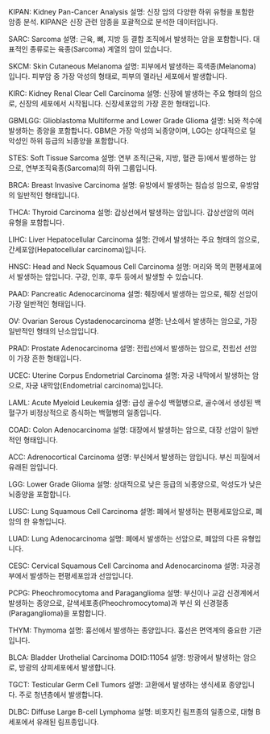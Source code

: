 KIPAN: Kidney Pan-Cancer Analysis
설명: 신장 암의 다양한 하위 유형을 포함한 암종 분석. KIPAN은 신장 관련 암종을 포괄적으로 분석한 데이터입니다.

SARC: Sarcoma
설명: 근육, 뼈, 지방 등 결합 조직에서 발생하는 암을 포함합니다. 대표적인 종류로는 육종(Sarcoma) 계열의 암이 있습니다.

SKCM: Skin Cutaneous Melanoma
설명: 피부에서 발생하는 흑색종(Melanoma)입니다. 피부암 중 가장 악성의 형태로, 피부의 멜라닌 세포에서 발생합니다.

KIRC: Kidney Renal Clear Cell Carcinoma
설명: 신장에 발생하는 주요 형태의 암으로, 신장의 세포에서 시작됩니다. 신장세포암의 가장 흔한 형태입니다.

GBMLGG: Glioblastoma Multiforme and Lower Grade Glioma
설명: 뇌와 척수에 발생하는 종양을 포함합니다. GBM은 가장 악성의 뇌종양이며, LGG는 상대적으로 덜 악성인 하위 등급의 뇌종양을 포함합니다.

STES: Soft Tissue Sarcoma
설명: 연부 조직(근육, 지방, 혈관 등)에서 발생하는 암으로, 연부조직육종(Sarcoma)의 하위 그룹입니다.

BRCA: Breast Invasive Carcinoma
설명: 유방에서 발생하는 침습성 암으로, 유방암의 일반적인 형태입니다.

THCA: Thyroid Carcinoma
설명: 갑상선에서 발생하는 암입니다. 갑상선암의 여러 유형을 포함합니다.

LIHC: Liver Hepatocellular Carcinoma
설명: 간에서 발생하는 주요 형태의 암으로, 간세포암(Hepatocellular carcinoma)입니다.

HNSC: Head and Neck Squamous Cell Carcinoma
설명: 머리와 목의 편평세포에서 발생하는 암입니다. 구강, 인후, 후두 등에서 발생할 수 있습니다.

PAAD: Pancreatic Adenocarcinoma
설명: 췌장에서 발생하는 암으로, 췌장 선암이 가장 일반적인 형태입니다.

OV: Ovarian Serous Cystadenocarcinoma
설명: 난소에서 발생하는 암으로, 가장 일반적인 형태의 난소암입니다.

PRAD: Prostate Adenocarcinoma
설명: 전립선에서 발생하는 암으로, 전립선 선암이 가장 흔한 형태입니다.

UCEC: Uterine Corpus Endometrial Carcinoma
설명: 자궁 내막에서 발생하는 암으로, 자궁 내막암(Endometrial carcinoma)입니다.

LAML: Acute Myeloid Leukemia
설명: 급성 골수성 백혈병으로, 골수에서 생성된 백혈구가 비정상적으로 증식하는 백혈병의 일종입니다.

COAD: Colon Adenocarcinoma
설명: 대장에서 발생하는 암으로, 대장 선암이 일반적인 형태입니다.

ACC: Adrenocortical Carcinoma
설명: 부신에서 발생하는 암입니다. 부신 피질에서 유래된 암입니다.

LGG: Lower Grade Glioma
설명: 상대적으로 낮은 등급의 뇌종양으로, 악성도가 낮은 뇌종양을 포함합니다.

LUSC: Lung Squamous Cell Carcinoma
설명: 폐에서 발생하는 편평세포암으로, 폐암의 한 유형입니다.

LUAD: Lung Adenocarcinoma
설명: 폐에서 발생하는 선암으로, 폐암의 다른 유형입니다.

CESC: Cervical Squamous Cell Carcinoma and Adenocarcinoma
설명: 자궁경부에서 발생하는 편평세포암과 선암입니다.

PCPG: Pheochromocytoma and Paraganglioma
설명: 부신이나 교감 신경계에서 발생하는 종양으로, 갈색세포종(Pheochromocytoma)과 부신 외 신경절종(Paraganglioma)을 포함합니다.

THYM: Thymoma
설명: 흉선에서 발생하는 종양입니다. 흉선은 면역계의 중요한 기관입니다.

BLCA: Bladder Urothelial Carcinoma DOID:11054
설명: 방광에서 발생하는 암으로, 방광의 상피세포에서 발생합니다.

TGCT: Testicular Germ Cell Tumors
설명: 고환에서 발생하는 생식세포 종양입니다. 주로 청년층에서 발생합니다.

DLBC: Diffuse Large B-cell Lymphoma
설명: 비호지킨 림프종의 일종으로, 대형 B세포에서 유래된 림프종입니다.

